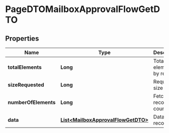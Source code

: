 

# PageDTOMailboxApprovalFlowGetDTO


## Properties

| Name | Type | Description | Notes |
|------------ | ------------- | ------------- | -------------|
|**totalElements** | **Long** | Total elements by request |  [optional] |
|**sizeRequested** | **Long** | Requested size |  [optional] |
|**numberOfElements** | **Long** | Fetched records count |  [optional] |
|**data** | [**List&lt;MailboxApprovalFlowGetDTO&gt;**](MailboxApprovalFlowGetDTO.md) | Data records |  [optional] |



